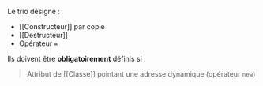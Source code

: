 Le trio désigne :
- [[Constructeur]] par copie
- [[Destructeur]]
- Opérateur `=`

Ils doivent être **obligatoirement** définis si :
> Attribut de [[Classe]] pointant une adresse dynamique (opérateur `new`)
